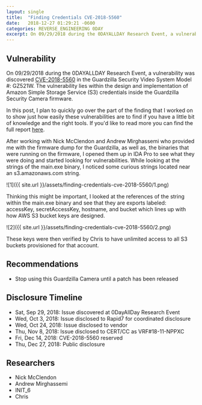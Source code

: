```yaml
---
layout: single
title:  "Finding Credentials CVE-2018-5560"
date:   2018-12-27 01:29:21 -0600
categories: REVERSE_ENGINEERING 0DAY
excerpt: On 09/29/2018 during the 0DAYALLDAY Research Event, a vulnerability was discovered in the Guardzilla Security Video System.
---
```

## Vulnerability
On 09/29/2018 during the 0DAYALLDAY Research Event, a vulnerability was discovered [CVE-2018-5560](https://cve.mitre.org/cgi-bin/cvename.cgi?name=CVE-2018-5560) in the Guardzilla Security Video System Model #: GZ521W.  The vulnerability lies within the design and implementation of Amazon Simple Storage Service (S3) credentials inside the Guardzilla Security Camera firmware.  

In this post, I plan to quickly go over the part of the finding that I worked on to show just how easily these vulnerabilities are to find if you have a little bit of knowledge and the right tools. If you'd like to read more you can find the full report [here](https://www.0dayallday.org/guardzilla-video-camera-hard-coded-aws-credentials/).

After working with Nick McClendon and Andrew Mirghassemi who provided me with the firmware dump for the Guardzilla, as well as, the binaries that were running on the firmware, I opened them up in IDA Pro to see what they were doing and started looking for vulnerabilities. While looking at the strings of the main.exe binary, I noticed some curious strings located near an s3.amazonaws.com string.

![1]({{ site.url }}/assets/finding-credentials-cve-2018-5560/1.png)

Thinking this might be important, I looked at the references of the string within the main.exe binary and see that they are exports labeled: accessKey, secretAccessKey, hostname, and bucket which lines up with how AWS S3 bucket keys are designed.

![2]({{ site.url }}/assets/finding-credentials-cve-2018-5560/2.png)

These keys were then verified by Chris to have unlimited access to all S3 buckets provisioned for that account.

## Recommendations
* Stop using this Guardzilla Camera until a patch has been released

## Disclosure Timeline 
* Sat, Sep 29, 2018: Issue discovered at 0DayAllDay Research Event
* Wed, Oct 3, 2018: Issue disclosed to Rapid7 for coordinated disclosure
* Wed, Oct 24, 2018: Issue disclosed to vendor
* Thu, Nov 8, 2018: Issue disclosed to CERT/CC as VRF#18-11-NPPXC
* Fri, Dec 14, 2018: CVE-2018-5560 reserved
* Thu, Dec 27, 2018: Public disclosure

## Researchers
* Nick McClendon
* Andrew Mirghassemi
* INIT_6
* Chris